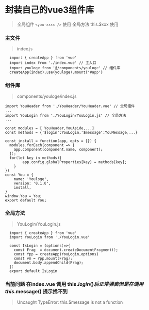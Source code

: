 # 封装自己的vue3组件库

> 全局组件 `<you-xxxx />` 使用 全局方法 this.$xxx 使用

### 主文件

> index.js

``` 
  import { createApp } from 'vue'
  import index from './index.vue' // 主入口
  import youloge from '@/components/youloge' // 组件库
  createApp(index).use(youloge).mount('#app')
```

### 组件库

> components/youloge/index.js

``` 
import YouHeader from './YouHeader/YouHeader.vue' // 全局组件
...
import YouLogin from './YouLogin/YouLogin.js' // 全局方法
...

const modules = [ YouHeader,YouAside,...]
const methods = {'$login':YouLogin,'$message':YouMessage,...}

const install = function(app, opts = {}) {
  modules.forEach(component => { 
    app.component(component.name, component);
  });
  for(let key in methods){
		app.config.globalProperties[key] = methods[key];
	}
})
const You = {
    name: 'Youloge',
    version: '0.1.0',
    install,
}
window.You = You;
export default You; 
```

### 全局方法 

> YouLogin/YouLogin.js

``` 
  import { createApp } from 'vue'
  import YouLogin from './YouLogin.vue'
  
  const IsLogin = (options)=>{
    const Frag  = document.createDocumentFragment();
    const Ypp = createApp(YouLogin,options)
    const vm = Ypp.mount(Frag);
    document.body.appendChild(Frag);
  })
  export default IsLogin
```

### 当前问题 在index.vue 调用 this.$login() 后 正常弹窗 但是在调用 this.$message() 提示找不到

> Uncaught TypeError: this.$message is not a function
 




















